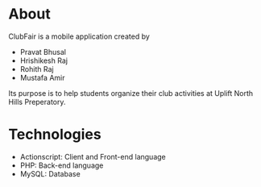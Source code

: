 # About
ClubFair is a mobile application created by
- Pravat Bhusal
- Hrishikesh Raj
- Rohith Raj
- Mustafa Amir

Its purpose is to help students organize their club activities at Uplift North Hills Preperatory.

# Technologies
- Actionscript: Client and Front-end language
- PHP: Back-end language
- MySQL: Database
